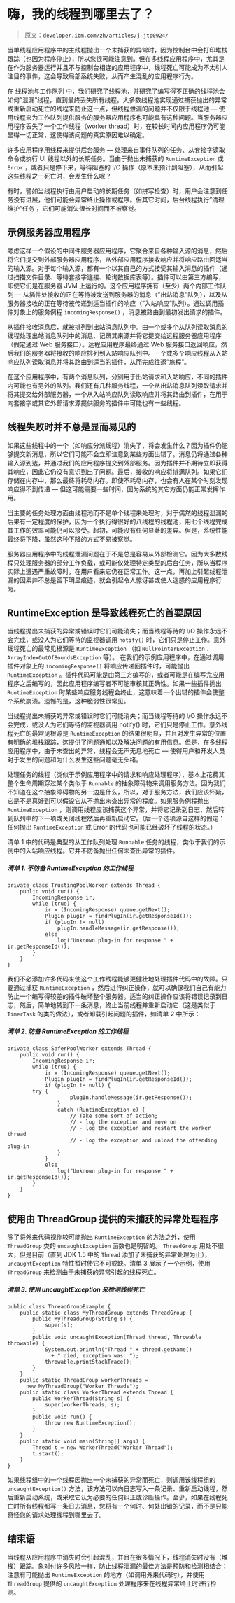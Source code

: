 # 嗨，我的线程到哪里去了？

> 原文：[`developer.ibm.com/zh/articles/j-jtp0924/`](https://developer.ibm.com/zh/articles/j-jtp0924/)

当单线程应用程序中的主线程抛出一个未捕获的异常时，因为控制台中会打印堆栈跟踪（也因为程序停止），所以您很可能注意到。但在多线程应用程序中，尤其是在作为服务器运行并且不与控制台相连的应用程序中，线程死亡可能成为不太引人注目的事件，这会导致局部系统失败，从而产生混乱的应用程序行为。

在 [线程池与工作队列](https://www.ibm.com//developerworks/cn/java/j-jtp0730/index.html) 中，我们研究了线程池，并研究了编写得不正确的线程池会如何”泄漏”线程，直到最终丢失所有线程。大多数线程池实现通过捕获抛出的异常或重新启动死亡的线程来防止这一点，但线程泄漏的问题并不仅限于线程池 ― 使用线程来为工作队列提供服务的服务器应用程序也可能具有这种问题。当服务器应用程序丢失了一个工作线程（worker thread）时，在较长时间内应用程序仍可能显得一切正常，这使得该问题的真实原因难以确定。

许多应用程序用线程来提供后台服务 ― 处理来自事件队列的任务、从套接字读取命令或执行 UI 线程以外的长期任务。当由于抛出未捕获的 `RuntimeException` 或 `Error` ，或者只是停下来，等待阻塞的 I/O 操作（原本未预计到阻塞），从而引起这些线程之一死亡时，会发生什么呢？

有时，譬如当线程执行由用户启动的长期任务（如拼写检查）时，用户会注意到任务没有进展，他们可能会异常终止操作或程序。但其它时间，后台线程执行”清理维护”任务 ，它们可能消失很长时间而不被察觉。

## 示例服务器应用程序

考虑这样一个假设的中间件服务器应用程序，它聚合来自各种输入源的消息，然后将它们提交到外部服务器应用程序，从外部应用程序接收响应并将响应路由回适当的输入源。对于每个输入源，都有一个以其自己的方式接受其输入消息的插件（通过扫描文件目录、等待套接字连接、轮询数据库表等）。插件可以由第三方编写，即使它们是在服务器 JVM 上运行的。这个应用程序拥有（至少）两个内部工作队列 ― 从插件处接收的正在等待被发送到服务器的消息（”出站消息”队列），以及从服务器接收的正在等待被传递到适当插件的响应（”入站响应”队列）。通过调用插件对象上的服务例程 `incomingResponse()` ，消息被路由到最初发出请求的插件。

从插件接收消息后，就被排列到出站消息队列中。由一个或多个从队列读取消息的线程处理出站消息队列中的消息、记录其来源并将它提交给远程服务器应用程序（假定通过 Web 服务接口）。远程应用程序最终通过 Web 服务接口返回响应，然后我们的服务器将接收的响应排列到入站响应队列中。一个或多个响应线程从入站响应队列读取消息并将其路由到适当的插件，从而完成往返”旅程”。

在这个应用程序中，有两个消息队列，分别用于出站请求和入站响应，不同的插件内可能也有另外的队列。我们还有几种服务线程，一个从出站消息队列读取请求并将其提交给外部服务器，一个从入站响应队列读取响应并将其路由到插件，在用于向套接字或其它外部请求源提供服务的插件中可能也有一些线程。

## 线程失败时并不总是显而易见的

如果这些线程中的一个（如响应分派线程）消失了，将会发生什么？因为插件仍能够提交新消息，所以它们可能不会立即注意到某些方面出错了。消息仍将通过各种输入源到达，并通过我们的应用程序提交到外部服务。因为插件并不期待立即获得其响应，因此它仍没有意识到出了问题。最后，接收的响应将排满队列。如果它们存储在内存中，那么最终将耗尽内存。即使不耗尽内存，也会有人在某个时刻发现响应得不到传递 ― 但这可能需要一些时间，因为系统的其它方面仍能正常发挥作用。

当主要的任务处理方面由线程池而不是单个线程来处理时，对于偶然的线程泄漏的后果有一定程度的保护，因为一个执行得很好的八线程的线程池，用七个线程完成其工作的效率可能仍可以接受。起初，可能没有任何显著的差异。但是，系统性能最终将下降，虽然这种下降的方式不易被察觉。

服务器应用程序中的线程泄漏问题在于不是总是容易从外部检测它。因为大多数线程只处理服务器的部分工作负载，或可能仅处理特定类型的后台任务，所以当程序实际上遭遇严重故障时，在用户看来它仍在正常工作。这一点，再加上引起线程泄漏的因素并不总是留下明显痕迹，就会引起令人惊讶甚或使人迷惑的应用程序行为。

## RuntimeException 是导致线程死亡的首要原因

当线程抛出未捕获的异常或错误时它们可能消失；而当线程等待的 I/O 操作永远不会完成，或没人为它们等待的监视器调用 `notify()` 时，它们只是停止工作。意外线程死亡的最常见根源是 `RuntimeException` （如 `NullPointerException` 、 `ArrayIndexOutOfBoundsException` 等）。 在我们的示例应用程序中，在通过调用插件对象上的 `incomingResponse()` 将响应传递回插件时，可能抛出 `RuntimeException` 。插件代码可能是由第三方编写的，或者可能是在编写完应用程序之后编写的，因此应用程序编写者不可能审核其正确性。如果一些插件抛出 `RuntimeException` 时某些响应服务线程会终止，这意味着一个出错的插件会使整个系统崩溃。遗憾的是，这种脆弱性很常见。

当线程抛出未捕获的异常或错误时它们可能消失；而当线程等待的 I/O 操作永远不会完成，或没人为它们等待的监视器调用 notify() 时，它们只是停止工作。意外线程死亡的最常见根源是 `RuntimeException` 的结果很明显，并且对发生异常的位置有明确的堆栈跟踪，这提供了问题通知以及解决问题的有用信息。但是，在多线程应用程序中，由于未查出的异常，线程会无声无息地死亡 — 使得用户和开发人员对于发生的问题和为什么发生这些问题毫无头绪。

处理任务的线程（类似于示例应用程序中的请求和响应处理程序），基本上花费其整个生命周期穿过某个类似于 `Runnable` 的抽象障碍物来调用服务方法。因为我们不知道在这个抽象障碍物的另一边是什么，所以，对于服务方法，我们应该怀疑，它是不是真好到可以假设它从不抛出未查出异常的程度。如果服务例程抛出 `RuntimeException` ，则调用线程应该捕获这个异常，并将它记录到日志，然后转到队列中的下一项或关闭线程然后再重新启动它。（后一个选项源自这样的假定：任何抛出 `RuntimeException` 或 Error 的代码也可能已经破坏了线程的状态。）

清单 1 中的代码是典型的从工作队列处理 `Runnable` 任务的线程，类似于我们的示例中的入站响应线程。它并不防备抛出任何未查出异常的插件。

##### 清单 1\. 不防备 RuntimeException 的工作线程

```
private class TrustingPoolWorker extends Thread {
    public void run() {
        IncomingResponse ir;
        while (true) {
            ir = (IncomingResponse) queue.getNext();
            PlugIn plugIn = findPlugIn(ir.getResponseId());
            if (plugIn != null)
                plugIn.handleMessage(ir.getResponse());
            else
                log("Unknown plug-in for response " + ir.getResponseId());
        }
    }
} 
```

我们不必添加许多代码来使这个工作线程能够更健壮地处理插件代码中的故障。只要通过捕获 `RuntimeException` ，然后进行纠正操作，就可以确保我们自己有能力防止一个编写得较差的插件破坏整个服务器。适当的纠正操作应该将错误记录到日志，然后，简单地转到下一条消息，终止当前线程并重新启动它（这是类似于 `TimerTask` 的类的做法），或者卸载引起问题的插件，如清单 2 中所示：

##### 清单 2\. 防备 RuntimeException 的工作线程

```
private class SaferPoolWorker extends Thread {
    public void run() {
        IncomingResponse ir;
        while (true) {
            ir = (IncomingResponse) queue.getNext();
            PlugIn plugIn = findPlugIn(ir.getResponseId());
            if (plugIn != null) {
        try {
                    plugIn.handleMessage(ir.getResponse());
                }
                catch (RuntimeException e) {
                    // Take some sort of action;
                    // - log the exception and move on
                    // - log the exception and restart the worker thread
                    // - log the exception and unload the offending plug-in
                }
            }
            else
                log("Unknown plug-in for response " + ir.getResponseId());
        }
    }
} 
```

## 使用由 ThreadGroup 提供的未捕获的异常处理程序

除了将外来代码视作较可能抛出 `RuntimeException` 的方法之外，使用 `ThreadGroup` 类的 `uncaughtException` 函数也是明智的。 `ThreadGroup` 用处不很大，但是目前（直到 JDK 1.5 中的 `Thread` 添加了未捕获的异常处理为止）， `uncaughtException` 特性暂时使它不可或缺。清单 3 展示了一个示例，使用 `ThreadGroup` 来检测由于未捕获的异常引起的线程死亡。

##### 清单 3\. 使用 uncaughtException 来检测线程死亡

```
public class ThreadGroupExample {
    public static class MyThreadGroup extends ThreadGroup {
        public MyThreadGroup(String s) {
            super(s);
        }
        public void uncaughtException(Thread thread, Throwable throwable) {
            System.out.println("Thread " + thread.getName()
              + " died, exception was: ");
            throwable.printStackTrace();
        }
    }
    public static ThreadGroup workerThreads =
      new MyThreadGroup("Worker Threads");
    public static class WorkerThread extends Thread {
        public WorkerThread(String s) {
            super(workerThreads, s);
        }
        public void run() {
            throw new RuntimeException();
        }
    }
    public static void main(String[] args) {
        Thread t = new WorkerThread("Worker Thread");
        t.start();
    }
} 
```

如果线程组中的一个线程因抛出一个未捕获的异常而死亡，则调用该线程组的 `uncaughtException()` 方法，该方法可以向日志写入一条记录、重新启动线程，然后重新启动系统，或采取它认为必要的任何纠正或诊断操作。至少，如果在线程死亡时所有线程都写一条日志消息，您将有一个何时、何处出错的记录，而不是只能奇怪您的请求处理线程到哪里去了。

## 结束语

当线程从应用程序中消失时会引起混乱，并且在很多情况下，线程消失时没有（堆栈）跟踪。象对付许多风险一样，防止线程泄漏的最佳方法是预防和检测相结合；注意有可能抛出 `RuntimeException` 的地方（如调用外来代码时），并使用 `ThreadGroup` 提供的 `uncaughtException` 处理程序来在线程异常终止时进行检测。